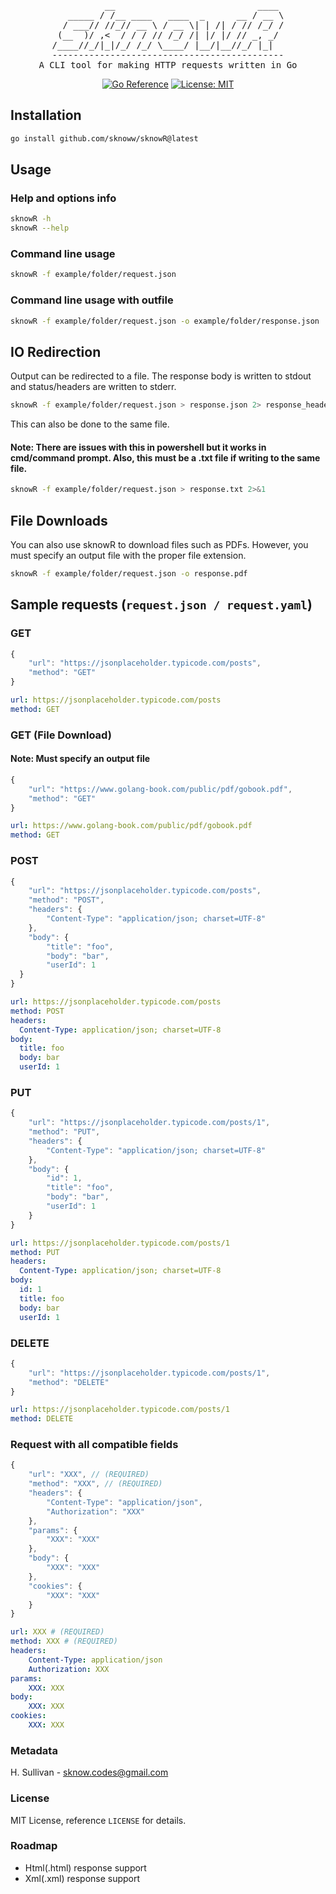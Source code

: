 <div align="center">
<pre>
          __                           ____ 
   _____ / /__ ____   ____  _      __ / __ \
  / ___// //_// __ \ / __ \| | /| / // /_/ /
 (__  )/ ,<  / / / // /_/ /| |/ |/ // _, _/ 
/____//_/|_|/_/ /_/ \____/ |__/|__//_/ |_|  
--------------------------------------------
A CLI tool for making HTTP requests written in Go
</pre>

[![Go Reference](https://pkg.go.dev/badge/github.com/sknoww/sknowR@latest.svg)](https://pkg.go.dev/github.com/sknoww/sknowR) [![License: MIT](https://img.shields.io/badge/License-MIT-yellow.svg)](https://opensource.org/licenses/MIT)

</div>

## Installation

```sh
go install github.com/sknoww/sknowR@latest
```

## Usage
### Help and options info
```sh
sknowR -h
sknowR --help
```

### Command line usage
```sh
sknowR -f example/folder/request.json
```

### Command line usage with outfile
```sh
sknowR -f example/folder/request.json -o example/folder/response.json
```

## IO Redirection
Output can be redirected to a file. The response body is written to stdout and status/headers are written to stderr. 
```sh
sknowR -f example/folder/request.json > response.json 2> response_headers.json
```
This can also be done to the same file.

#### Note: There are issues with this in powershell but it works in cmd/command prompt. Also, this must be a .txt file if writing to the same file.
```sh
sknowR -f example/folder/request.json > response.txt 2>&1
```

## File Downloads
You can also use sknowR to download files such as PDFs. However, you must specify an output file with the proper file extension.
```sh
sknowR -f example/folder/request.json -o response.pdf
```

## Sample requests (`request.json / request.yaml`)

### GET
```js
{
    "url": "https://jsonplaceholder.typicode.com/posts",
    "method": "GET"
}
 ```
```yml
url: https://jsonplaceholder.typicode.com/posts
method: GET
```

### GET (File Download)
#### Note: Must specify an output file
```js
{
    "url": "https://www.golang-book.com/public/pdf/gobook.pdf",
    "method": "GET"
}
```
```yml
url: https://www.golang-book.com/public/pdf/gobook.pdf
method: GET
```

### POST
```js
{
    "url": "https://jsonplaceholder.typicode.com/posts",
    "method": "POST",
    "headers": {
        "Content-Type": "application/json; charset=UTF-8"
    },
    "body": {
        "title": "foo",
        "body": "bar",
        "userId": 1
  }
}
 ```
```yml
url: https://jsonplaceholder.typicode.com/posts
method: POST
headers:
  Content-Type: application/json; charset=UTF-8
body:
  title: foo
  body: bar
  userId: 1
```

### PUT
```js
{
    "url": "https://jsonplaceholder.typicode.com/posts/1",
    "method": "PUT",
    "headers": {
        "Content-Type": "application/json; charset=UTF-8"
    },
    "body": {
        "id": 1,
        "title": "foo",
        "body": "bar",
        "userId": 1
    }
}
 ```
```yml
url: https://jsonplaceholder.typicode.com/posts/1
method: PUT
headers:
  Content-Type: application/json; charset=UTF-8
body:
  id: 1
  title: foo
  body: bar
  userId: 1
```

### DELETE
```js
{
    "url": "https://jsonplaceholder.typicode.com/posts/1",
    "method": "DELETE"
}
 ```
```yml
url: https://jsonplaceholder.typicode.com/posts/1
method: DELETE
```

### Request with all compatible fields
```js
{
    "url": "XXX", // (REQUIRED)
    "method": "XXX", // (REQUIRED)
    "headers": {
        "Content-Type": "application/json",
        "Authorization": "XXX"
    },
    "params": {
        "XXX": "XXX"
    },
    "body": {
        "XXX": "XXX"
    },
    "cookies": {
        "XXX": "XXX"
    }
}
```
```yml
url: XXX # (REQUIRED)
method: XXX # (REQUIRED)
headers:
    Content-Type: application/json
    Authorization: XXX
params:
    XXX: XXX
body:
    XXX: XXX
cookies:
    XXX: XXX
```

### Metadata
H. Sullivan - sknow.codes@gmail.com

### License
MIT License, reference `LICENSE` for details.

### Roadmap
- Html(.html) response support
- Xml(.xml) response support
